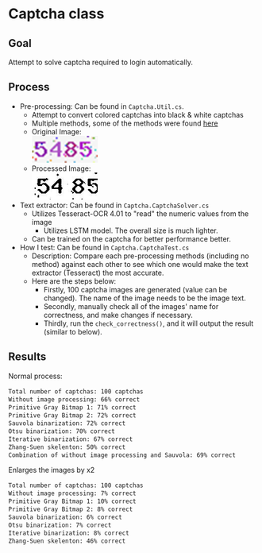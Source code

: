 # Captcha class

## Goal
Attempt to solve captcha required to login automatically.

## Process
* Pre-processing: Can be found in `Captcha.Util.cs`.
    * Attempt to convert colored captchas into black & white captchas
    * Multiple methods, some of the methods were found [here](https://github.com/livezingy/CaptchaProcess/tree/master/CaptchaProcess/CaptchaProcess)
    * Original Image:<br> ![Alt text](./sampleImages/before-5585.png)
    * Processed Image:<br> ![Alt text](./sampleImages/after-5485.png)
* Text extractor: Can be found in `Captcha.CaptchaSolver.cs`
    * Utilizes Tesseract-OCR 4.01 to "read" the numeric values from the image
        * Utilizes LSTM model. The overall size is much lighter.
    * Can be trained on the captcha for better performance better.
* How I test: Can be found in `Captcha.CaptchaTest.cs`
    * Description: Compare each pre-processing methods (including no method) against each other to see which one would make the text extractor (Tesseract) the most accurate.
    * Here are the steps below:
        * Firstly, 100 captcha images are generated (value can be changed). The name of the image needs to be the image text.
        * Secondly, manually check all of the images' name for correctness, and make changes if necessary.
        * Thirdly, run the `check_correctness()`, and it will output the result (similar to below).

## Results
Normal process:
```
Total number of captchas: 100 captchas
Without image processing: 66% correct
Primitive Gray Bitmap 1: 71% correct
Primitive Gray Bitmap 2: 72% correct
Sauvola binarization: 72% correct
Otsu binarization: 70% correct
Iterative binarization: 67% correct
Zhang-Suen skelenton: 50% correct
Combination of without image processing and Sauvola: 69% correct
```

Enlarges the images by x2
```
Total number of captchas: 100 captchas
Without image processing: 7% correct
Primitive Gray Bitmap 1: 10% correct
Primitive Gray Bitmap 2: 8% correct
Sauvola binarization: 6% correct
Otsu binarization: 7% correct
Iterative binarization: 8% correct
Zhang-Suen skelenton: 46% correct
```